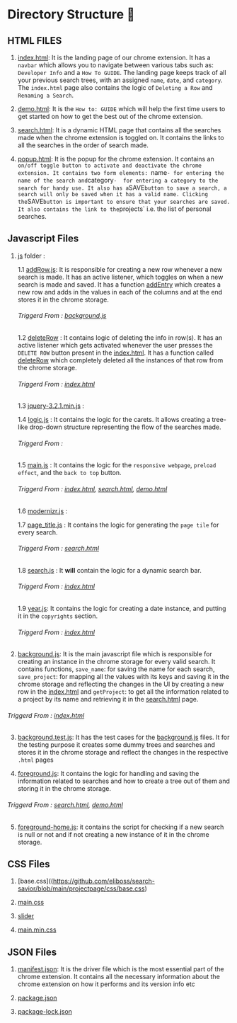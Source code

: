 # Directory Structure 📜

## HTML FILES
1. [index.html](https://github.com/eliboss/search-savior/blob/main/projectpage/index.html): It is the landing page of our chrome extension. It has a `navbar` which allows you to navigate between various tabs such as: `Developer Info` and a `How To GUIDE`. The landing page keeps track of all your previous search trees, with an assigned `name`, `date`, and `category`. The `index.html` page also contains the logic of `Deleting a Row` and `Renaming a Search`.

2. [demo.html](https://github.com/eliboss/search-savior/blob/main/projectpage/demo.html): It is the `How to: GUIDE` which will help the first time users to get started on how to get the best out of the chrome extension.

3. [search.html](https://github.com/eliboss/search-savior/blob/main/projectpage/search.html): It is a dynamic HTML page that contains all the searches made when the chrome extension is toggled on. It contains the links to all the searches in the order of search made.

4. [popup.html](https://github.com/eliboss/search-savior/blob/main/popup.html): It is the popup for the chrome extension. It contains an `on/off toggle button to activate and deactivate the chrome extension. It contains two form elements: `name` - for entering the name of the search and `category` -  for entering a category to the search for handy use. It also has a `SAVE` button to save a search, a search will only be saved when it has a valid name. Clicking the `SAVE` button is important to ensure that your searches are saved. It also contains the link to the `projects` i.e. the list of personal searches. 

## Javascript Files

1. [js](https://github.com/eliboss/search-savior/tree/main/projectpage/js) folder :

    1.1 [addRow.js](https://github.com/eliboss/search-savior/blob/main/projectpage/js/addRow.js): It is responsible for creating a new row whenever a new search is made. It has an active listener, which toggles on when a new search is made and saved. It has a function [addEntry](https://github.com/eliboss/search-savior/blob/8d0e9df9feaa43cd373e73d718466bf3f07344d4/projectpage/js/addRow.js#L45) which creates a new row and adds in the values in each of the columns and at the end stores it in the chrome storage.

    ###### Triggerd From : [background.js](https://github.com/eliboss/search-savior/blob/main/background.js)

    1.2 [deleteRow](https://github.com/eliboss/search-savior/blob/main/projectpage/js/deleteRow.js) : It contains logic of deleting the info in row(s). It has an active listener which gets activated whenever the user presses the `DELETE ROW` button present in the [index.html](https://github.com/eliboss/search-savior/blob/main/projectpage/index.html). It has a function called [deleteRow](https://github.com/eliboss/search-savior/blob/8d0e9df9feaa43cd373e73d718466bf3f07344d4/projectpage/js/deleteRow.js#L11) which completely deleted all the instances of that row from the chrome storage.
    
    ###### Triggerd From : [index.html](https://github.com/eliboss/search-savior/blob/main/projectpage/index.html)

    1.3 [jquery-3.2.1.min.js](https://github.com/eliboss/search-savior/blob/main/projectpage/js/jquery-3.2.1.min.js) :

    1.4 [logic.js](https://github.com/eliboss/search-savior/blob/main/projectpage/js/logic.js) : It contains the logic for the carets. It allows creating a tree-like drop-down structure representing the flow of the searches made.

    ###### Triggerd From : []()

    1.5 [main.js](https://github.com/eliboss/search-savior/blob/main/projectpage/js/main.js) : It contains the logic for the `responsive webpage`, `preload effect`, and the `back to top` button. 

    ###### Triggerd From : [index.html](https://github.com/eliboss/search-savior/blob/main/projectpage/index.html), [search.html](https://github.com/eliboss/search-savior/blob/main/projectpage/search.html), [demo.html](https://github.com/eliboss/search-savior/blob/main/projectpage/demo.html)

    1.6 [modernizr.js](https://github.com/eliboss/search-savior/blob/main/projectpage/js/modernizr.js) : 

    1.7 [page_title.js](https://github.com/eliboss/search-savior/blob/main/projectpage/js/page_title.js) : It contains the logic for generating the `page tile` for every search.

    ###### Triggerd From : [search.html](https://github.com/eliboss/search-savior/blob/main/projectpage/search.html)

    1.8 [search.js](https://github.com/eliboss/search-savior/blob/main/projectpage/js/search.js) : It **will** contain the logic for a dynamic search bar.

    ###### Triggerd From : [index.html](https://github.com/eliboss/search-savior/blob/main/projectpage/index.html)

    1.9 [year.js](https://github.com/eliboss/search-savior/blob/main/projectpage/js/year.js): It contains the logic for creating a date instance, and putting it in the `copyrights` section.

    ###### Triggerd From : [index.html](https://github.com/eliboss/search-savior/blob/main/projectpage/index.html)

2. [background.js](https://github.com/eliboss/search-savior/blob/main/background.js): It is the main javascript file which is responsible for creating an instance in the chrome storage for every valid search. It contains functions, `save_name`: for saving the name for each search, `save_project`: for mapping all the values with its keys and saving it in the chrome storage and reflecting the changes in the UI by creating a new row in the [index.html]() and `getProject`: to get all the information related to a project by its name and retrieving it in the [search.html](https://github.com/eliboss/search-savior/blob/main/projectpage/search.html) page.

###### Triggerd From : [index.html](https://github.com/eliboss/search-savior/blob/main/projectpage/index.html)

3. [background.test.js](https://github.com/eliboss/search-savior/blob/main/background.test.js): It has the test cases for the [background.js](https://github.com/eliboss/search-savior/blob/main/background.js) files. It for the testing purpose it creates some dummy trees and searches and stores it in the chrome storage and reflect the changes in the respective `.html` pages

4. [foreground.js](https://github.com/eliboss/search-savior/blob/main/foreground.js): It contains the logic for handling and saving the information related to searches and how to create a tree out of them and storing it in the chrome storage.

###### Triggerd From : [search.html](https://github.com/eliboss/search-savior/blob/main/projectpage/search.html), [demo.html](https://github.com/eliboss/search-savior/blob/main/projectpage/demo.html)

5. [foreground-home.js](https://github.com/eliboss/search-savior/blob/main/foreground-home.js): it contains the script for checking if a new search is null or not and if not creating a new instance of it in the chrome storage.

## CSS Files

1. [base.css]((https://github.com/eliboss/search-savior/blob/main/projectpage/css/base.css)

2. [main.css](https://github.com/eliboss/search-savior/blob/main/projectpage/css/main.css)

3. [slider](https://github.com/eliboss/search-savior/blob/main/slider.css)

4. [main.min.css](https://github.com/eliboss/search-savior/blob/main/projectpage/css/compressed/main.min.css)

## JSON Files

1. [manifest.json](https://github.com/eliboss/search-savior/blob/main/manifest.json): It is the driver file which is the most essential part of the chrome extension. It contains all the necessary information about the chrome extension on how it performs and its version info etc

2. [package.json](https://github.com/eliboss/search-savior/blob/main/package.json)

3. [package-lock.json](https://github.com/eliboss/search-savior/blob/main/package-lock.json)
